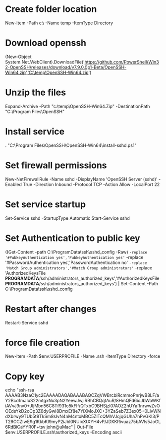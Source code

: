 # Create folder location
New-Item -Path c:\ -Name temp -ItemType Directory

# Download openssh
(New-Object System.Net.WebClient).DownloadFile('https://github.com/PowerShell/Win32-OpenSSH/releases/download/v7.9.0.0p1-Beta/OpenSSH-Win64.zip','C:\temp\OpenSSH-Win64.zip')

# Unzip the files
Expand-Archive -Path "c:\temp\OpenSSH-Win64.Zip" -DestinationPath "C:\Program Files\OpenSSH"

# Install service
. "C:\Program Files\OpenSSH\OpenSSH-Win64\install-sshd.ps1"

# Set firewall permissions
New-NetFirewallRule -Name sshd -DisplayName 'OpenSSH Server (sshd)' -Enabled True -Direction Inbound -Protocol TCP -Action Allow -LocalPort 22

# Set service startup
Set-Service sshd -StartupType Automatic
Start-Service sshd

# Set Authentication to public key
((Get-Content -path C:\ProgramData\ssh\sshd_config -Raw) `
-replace '#PubkeyAuthentication yes','PubkeyAuthentication yes' `
-replace '#PasswordAuthentication yes','PasswordAuthentication no' `
-replace 'Match Group administrators','#Match Group administrators' `
-replace 'AuthorizedKeysFile __PROGRAMDATA__/ssh/administrators_authorized_keys','#AuthorizedKeysFile __PROGRAMDATA__/ssh/administrators_authorized_keys') | Set-Content -Path C:\ProgramData\ssh\sshd_config

# Restart after changes
Restart-Service sshd

# force file creation
New-item -Path $env:USERPROFILE -Name .ssh -ItemType Directory -force

# Copy key
echo "ssh-rsa AAAAB3NzaC1yc2EAAAADAQABAAABAQCZqVWBrcbiRcmmoPnrjwB8LF/aY2Bco1mJluS22mtgxNu3pN2YeewJwjiRBhCBQqtAuR/8HmQFd6ioJbWoWKfiAVvJ9nv0+JIjMbn56C8Tf931o5kFIf/QTxbC9BHSjzl07AOZ2hUYaRnrwwZvOOEdsYkD2oCp3Z6dyGwI8DmxEf8e7YiXMoJXC+3YZaSeb7Z3ex05+0LivWNdXbrwy9TUb5t8TkSm8sIvN4nM4ntxMBC5ZlTcQMhVJqjqGUha7hPvGKl3/PT26CCZIwE9g1KkbKI9myP2iJbl0NUixXtXYH4vP/JDXKRivuaz75bAVls5JoGL6RdBiCaYYR0F+tsv john@uMac" | Out-File $env:USERPROFILE\.ssh\authorized_keys -Encoding ascii